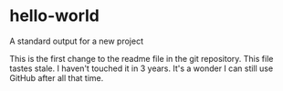 # hello-world
A standard output for a new project

This is the first change to the readme file in the git repository.
This file tastes stale. I haven't touched it in 3 years. It's a wonder I can still use GitHub after all that time.
